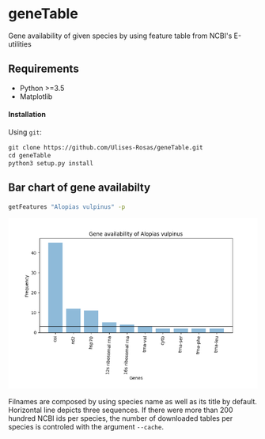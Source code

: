# geneTable
Gene availability of given species by using feature table from NCBI's E-utilities

## Requirements
* Python >=3.5
* Matplotlib

#### Installation

Using `git`:

```Shell
git clone https://github.com/Ulises-Rosas/geneTable.git
cd geneTable
python3 setup.py install
```

## Bar chart of gene availabilty 

```Bash
getFeatures "Alopias vulpinus" -p
```
![](https://github.com/Ulises-Rosas/geneTable/blob/master/img/Alopias_vulpinus_getFeatures.png)

Filnames are composed by using species name as well as its title by default. Horizontal line depicts three sequences. If there were more than 200 hundred NCBI ids per species, the number of downloaded tables per species is controled with the argument `--cache`.
